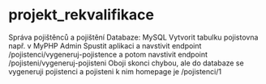 # projekt_rekvalifikace
Správa pojištěnců a pojištění
Databaze: MySQL
Vytvorit tabulku pojistovna např. v MyPHP Admin
Spustit aplikaci a navstivit endpoint /pojistenci/vygeneruj-pojistence a potom navstivit endpoint /pojisteni/vygeneruj-pojisteni
Oboji skonci chybou, ale do databaze se vygeneruji pojistenci a pojisteni k nim 
homepage je /pojistenci/1
